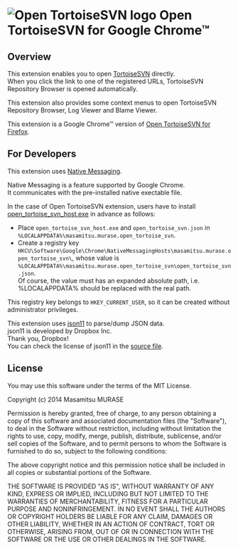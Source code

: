 # ![Open TortoiseSVN logo](https://github.com/masamitsu-murase/open_tortoise_svn_for_google_chrome/raw/master/extension/icon128.png) Open TortoiseSVN for Google Chrome™

## Overview

This extension enables you to open [TortoiseSVN](http://tortoisesvn.tigris.org/) directly.  
When you click the link to one of the registered URLs, TortoiseSVN Repository Browser is opened automatically.

This extension also provides some context menus to open TortoiseSVN Repository Browser, Log Viewer and Blame Viewer.

This extension is a Google Chrome™ version of [Open TortoiseSVN for Firefox](https://addons.mozilla.org/en/firefox/addon/open-tortoisesvn/).

## For Developers

This extension uses [Native Messaging](https://developer.chrome.com/extensions/messaging#native-messaging).

Native Messaging is a feature supported by Google Chrome.  
It communicates with the pre-installed native exectable file.

In the case of Open TortoiseSVN extension, users have to install [open_tortoise_svn_host.exe](https://github.com/masamitsu-murase/open_tortoise_svn_for_google_chrome/raw/master/native_messaging/open_tortoise_svn_host.exe) in advance as follows:

* Place `open_tortoise_svn_host.exe` and `open_tortoise_svn.json` in `%LOCALAPPDATA%\masamitsu.murase.open_tortoise_svn`.
* Create a registry key `HKCU\Software\Google\Chrome\NativeMessagingHosts\masamitsu.murase.open_tortoise_svn\`, whose value is `%LOCALAPPDATA%\masamitsu.murase.open_tortoise_svn\open_tortoise_svn.json`.  
  Of course, the value must has an expanded absolute path, i.e. %LOCALAPPDATA% should be replaced with the real path.

This registry key belongs to `HKEY_CURRENT_USER`, so it can be created without administrator privileges.

This extension uses [json11](https://github.com/dropbox/json11) to parse/dump JSON data.  
json11 is developed by Dropbox Inc.  
Thank you, Dropbox!  
You can check the license of json11 in the [source file](https://raw.githubusercontent.com/masamitsu-murase/open_tortoise_svn_for_google_chrome/master/native_messaging/json11.hpp).

## License

You may use this software under the terms of the MIT License.

Copyright (c) 2014 Masamitsu MURASE

Permission is hereby granted, free of charge, to any person obtaining a copy
of this software and associated documentation files (the "Software"), to deal
in the Software without restriction, including without limitation the rights
to use, copy, modify, merge, publish, distribute, sublicense, and/or sell
copies of the Software, and to permit persons to whom the Software is
furnished to do so, subject to the following conditions:

The above copyright notice and this permission notice shall be included in
all copies or substantial portions of the Software.

THE SOFTWARE IS PROVIDED "AS IS", WITHOUT WARRANTY OF ANY KIND, EXPRESS OR
IMPLIED, INCLUDING BUT NOT LIMITED TO THE WARRANTIES OF MERCHANTABILITY,
FITNESS FOR A PARTICULAR PURPOSE AND NONINFRINGEMENT. IN NO EVENT SHALL THE
AUTHORS OR COPYRIGHT HOLDERS BE LIABLE FOR ANY CLAIM, DAMAGES OR OTHER
LIABILITY, WHETHER IN AN ACTION OF CONTRACT, TORT OR OTHERWISE, ARISING FROM,
OUT OF OR IN CONNECTION WITH THE SOFTWARE OR THE USE OR OTHER DEALINGS IN
THE SOFTWARE.

